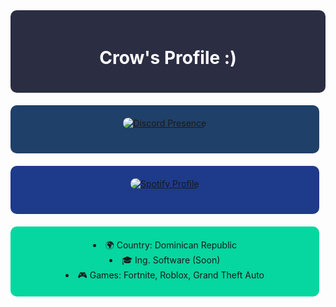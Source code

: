 <div align="center" style="background-color:#2b2d42; color:white; padding:20px; border-radius:10px;">
  <h1>Crow's Profile :)</h1>
</div>
<div align="center" style="background-color:#1f4068; padding:20px; border-radius:10px; margin-top:20px; width: 90%; max-width: 600px;">
  <a href="https://discord.com/users/581904192650870785">
    <img src="https://lanyard.cnrad.dev/api/581904192650870785?showDisplayName=true&theme=dark&hideDiscrim=false&idleMessage=Simplemente%20nada..." alt="Discord Presence" style="margin-bottom: 20px; border-radius:10px;">
  </a>
</div>
<div align="center" style="background-color:#1e3a8a; padding:20px; border-radius:10px; margin-top:20px; width: 90%; max-width: 600px;">
  <a href="https://spotify-github-profile.kittinanx.com/api/view?uid=31nkat4cc4t7bppwnbxgimuprz34&redirect=true">
    <img src="https://spotify-github-profile.kittinanx.com/api/view?uid=31nkat4cc4t7bppwnbxgimuprz34&cover_image=true&theme=default&show_offline=true&background_color=121212&interchange=true&bar_color_cover=true" alt="Spotify Profile" style="margin-bottom: 20px; border-radius:10px;">
  </a>
</div>
<div align="center" style="background-color:#06d6a0; padding:20px; border-radius:10px; margin-top:20px; width: 90%; max-width: 600px;">
    <li>🌍 Country: Dominican Republic</li>
    <li>🎓 Ing. Software (Soon)</li>
    <li>🎮 Games: Fortnite, Roblox, Grand Theft Auto</li>
<div>  
